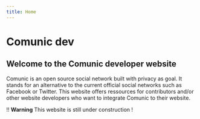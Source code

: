 ```yaml
---
title: Home
---
```


# Comunic dev
## Welcome to the **Comunic developer** website

Comunic is an open source social network built with privacy as goal. It stands for an alternative to the current official social networks such as Facebook or Twitter. This website offers ressources for contributors and/or other website developers who want to integrate Comunic to their website.

!! **Warning** This website is still under construction !